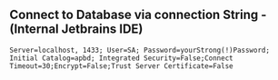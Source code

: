 ﻿

## Connect to Database via connection String - (Internal Jetbrains IDE)
```
Server=localhost, 1433; User=SA; Password=yourStrong(!)Password; Initial Catalog=apbd; Integrated Security=False;Connect Timeout=30;Encrypt=False;Trust Server Certificate=False
``` 

